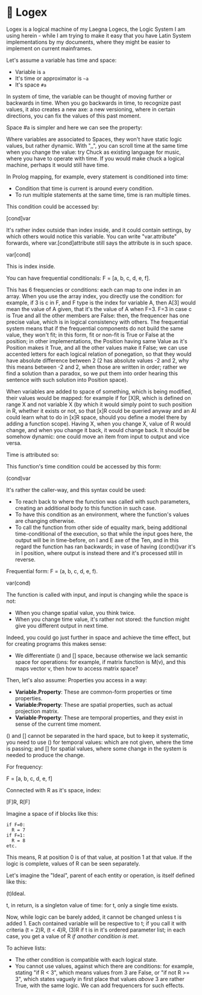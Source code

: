 # 🔳 Logex

Logex is a logical machine of my Laegna Logecs, the Logic System I am using herein - while I am trying to make it easy that you have Latin System implementations by my documents, where they might be easier to implement on current mainframes.

Let's assume a variable has time and space:
- Variable is `a`
- It's time or approximator is `~a`
- It's space `#a`

In system of time, the variable can be thought of moving further or backwards in time. When you go backwards in time, to recognize past values, it also creates a new axe: a new versioning, where in certain directions, you can fix the values of this past moment.

Space #a is simpler and here we can see the property:

Where variables are associated to Spaces, they won't have static logic values, but rather dynamic. With ",,", you can scroll time at the same time when you change the value: try Chuck as existing language for music, where you have to operate with time. If you would make chuck a logical machine, perhaps it would still have time.

In Prolog mapping, for example, every statement is conditioned into time:
- Condition that time is current is around every condition.
- To run multiple statements at the same time, time is ran multiple times.

This condition could be accessed by:

[cond]var

It's rather index outside than index inside, and it could contain settings, by which others would notice this variable. You can write "var.attribute" forwards, where var.[cond]attribute still says the attribute is in such space.

var[cond]

This is index inside.

You can have frequential conditionals:
F = [a, b, c, d, e, f].

This has 6 frequencies or conditions: each can map to one index in an array. When you use the array index, you directly use the condition: for example, if 3 is c in F, and F type is the index for variable A, then A[3] would mean the value of A given, that it's the value of A when F=3. F=3 in case c is True and all the other members are False: then, the frequencer has one precise value, which is in logical consistency with others. The frequential system means that if the frequential components do not build the same value, they won't fit; in this form, fit or non-fit is True or False at the position; in other implementations, the Position having same Value as it's Position makes it True, and all the other values make it False; we can use accented letters for each logical relation of ponegation, so that they would have absolute difference between 2 (2 has absolute values -2 and 2, why this means between -2 and 2, when those are written in order; rather we find a solution than a paradox, so we put them into order hearing this sentence with such solution into Position space).

When variables are added to space of something, which is being modified, their values would be mapped: for example if for [X]R, which is defined on range X and not variable X (by which it would simply point to such position in R, whether it exists or not, so that [x]R could be queried anyway and an AI could learn what to do in [x]R space, should you define a model there by adding a function scope). Having X, when you change X, value of R would change, and when you change it back, it would change back. It should be somehow dynamic: one could move an item from input to output and vice versa.

Time is attributed so:

This function's time condition could be accessed by this form:

(cond)var

It's rather the caller-way, and this syntax could be used:
- To reach back to where the function was called with such parameters, creating an additional body to this function in such case.
- To have this condition as an environment, where the function's values are changing otherwise.
- To call the function from other side of equality mark, being additional time-conditional of the execution, so that while the input goes here, the output will be in time-before, on I and E axe of the Ten, and in this regard the function has ran backwards; in vase of having (cond)()var it's in I position, where output is instead there and it's processed still in reverse.

Frequential form:
F = (a, b, c, d, e, f).

var(cond)

The function is called with input, and input is changing while the space is not:
- When you change spatial value, you think twice.
- When you change time value, it's rather not stored: the function might give you different output in next time.

Indeed, you could go just further in space and achieve the time effect, but for creating programs this makes sense:
- We differentiate () and [] space, because otherwise we lack semantic space for operations: for example, if matrix function is M(v), and this maps vector v, then how to access matrix space?

Then, let's also assume:
Properties you access in a way:
- __Variable.Property__: These are common-form properties or time properties.
- __Variable:Property__: These are spatial properties, such as actual projection matrix.
- __Variable·Property__: These are temporal properties, and they exist in sense of the current time moment.

() and [] cannot be separated in the hard space, but to keep it systematic, you need to use () for temporal values: which are not given, where the time is passing; and [] for spatial values, where some change in the system is needed to produce the change.

For frequency:

F = [a, b, c, d, e, f]

Connected with R as it's space, index:

[F]R, R[F]

Imagine a space of if blocks like this:

```
if F=0:
  R = 7
if F=1:
  R = 8
etc.
```

This means, R at position 0 is of that value, at position 1 at that value. If the logic is complete, values of R can be seen separately.

Let's imagine the "Ideal", parent of each entity or operation, is itself defined like this:

(t)Ideal.

t, in return, is a singleton value of time: for t, only a single time exists.

Now, while logic can be barely added, it cannot be changed unless t is added 1. Each contained variable will be respective to t; if you call it with criteria (t = 2)R, (t < 4)R, (3)R if t is in it's ordered parameter list; in each case, you get a value of R _if another condition is met_.

To achieve lists:
- The other condition is compatible with each logical state.
- You cannot use values, against which there are conditions: for example, stating "if R < 3", which means values from 3 are False, or "if not R >= 3", which states vaguely in first place that values _above_ 3 are rather True, with the same logic. We can add frequencers for such effects.
